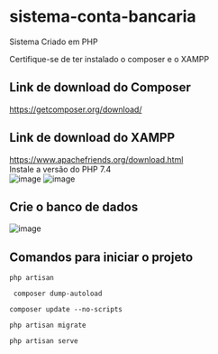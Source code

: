 # sistema-conta-bancaria
 Sistema Criado em PHP

Certifique-se de ter instalado o composer e o XAMPP 
## Link de download do Composer
https://getcomposer.org/download/

## Link de download do XAMPP
https://www.apachefriends.org/download.html<br/>
Instale a versão do PHP 7.4 <br/>
![image](https://user-images.githubusercontent.com/51513403/148945018-03dac0c3-b731-417b-9a98-86ce7f934372.png)
![image](https://user-images.githubusercontent.com/51513403/148945351-f13f3b9c-6789-4c08-b4c9-2fe7202c67f0.png)

## Crie o banco de dados 
![image](https://user-images.githubusercontent.com/51513403/148947034-55dd2d10-73b8-4637-b631-311de43dc595.png)

## Comandos para iniciar o projeto

    php artisan 

     composer dump-autoload

    composer update --no-scripts
    
    php artisan migrate
    
    php artisan serve
